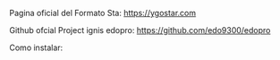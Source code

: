 
Pagina oficial del Formato Sta: https://ygostar.com 

Github ofcial Project ignis edopro: https://github.com/edo9300/edopro

Como instalar:


